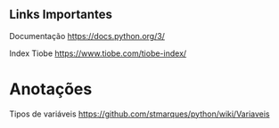 
## Links Importantes

Documentação
https://docs.python.org/3/

Index Tiobe
https://www.tiobe.com/tiobe-index/

# Anotações

Tipos de variáveis
https://github.com/stmarques/python/wiki/Variaveis

